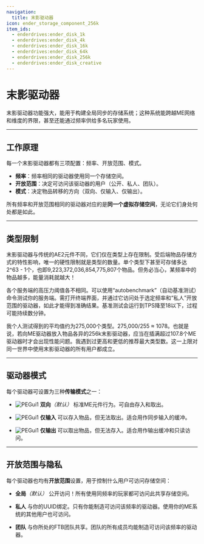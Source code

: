 ```yaml
---
navigation:
  title: 末影驱动器
icon: ender_storage_component_256k
item_ids:
  - enderdrives:ender_disk_1k
  - enderdrives:ender_disk_4k
  - enderdrives:ender_disk_16k
  - enderdrives:ender_disk_64k
  - enderdrives:ender_disk_256k
  - enderdrives:ender_disk_creative
---
```


# 末影驱动器

末影驱动器功能强大，能用于构建全局同步的存储系统；这种系统能跨越ME网络和维度的界限，甚至还能通过频率供给多名玩家使用。

<Row gap="10">
  <Column>
    <ItemImage id="enderdrives:ender_disk_1k" />
  </Column>
  <Column>
    <ItemLink id="enderdrives:ender_disk_1k" />
  </Column>
</Row>

<Row gap="10">
  <Column>
    <ItemImage id="enderdrives:ender_disk_4k" />
  </Column>
  <Column>
    <ItemLink id="enderdrives:ender_disk_4k" />
  </Column>
</Row>

<Row gap="10">
  <Column>
    <ItemImage id="enderdrives:ender_disk_16k" />
  </Column>
  <Column>
    <ItemLink id="enderdrives:ender_disk_16k" />
  </Column>
</Row>

<Row gap="10">
  <Column>
    <ItemImage id="enderdrives:ender_disk_64k" />
  </Column>
  <Column>
    <ItemLink id="enderdrives:ender_disk_64k" />
  </Column>
</Row>

<Row gap="10">
  <Column>
    <ItemImage id="enderdrives:ender_disk_256k" />
  </Column>
  <Column>
    <ItemLink id="enderdrives:ender_disk_256k" />
  </Column>
</Row>

---

## 工作原理
每一个末影驱动器都有三项配置：频率、开放范围、模式。
- **频率**：频率相同的驱动器使用同一个存储空间。
- **开放范围**：决定可访问该驱动器的用户（公开、私人、团队）。
- **模式**：决定物品转移的方向（双向、仅输入、仅输出）。

所有频率和开放范围相同的驱动器对应的是**同一个虚拟存储空间**，无论它们身处何处都是如此。

---

## 类型限制

末影驱动器与传统的AE2元件不同，它们仅在类型上存在限制。受后端物品存储方式的特性影响，唯一的硬性限制就是类型的数量。单个类型下甚至可存储多达2^63 - 1个，也即9,223,372,036,854,775,807个物品。但务必当心，某频率中的物品越多，能量消耗就越大！

各个服务端的高压力阈值各不相同。可以使用“autobenchmark”（自动基准测试）命令测试你的服务端。需打开终端界面，并通过它访问处于选定频率和“私人”开放范围的驱动器，如此才能得到准确结果。基准测试会运行到TPS降至18以下，过程可能持续数分钟。

我个人测试得到的平均值约为275,000个类型。275,000/255 ≈ 1078。也就是说，若向ME驱动器放入物品各异的256k末影驱动器，应当在插满超过107.8个ME驱动器时才会出现性能问题。我遇到过更高和更低的推荐最大类型数。这一上限对同一世界中使用末影驱动器的所有用户都成立。

---

## 驱动器模式

每个驱动器可设置为三种**传输模式**之一：

- ![PEGui1](../pic/transport_bidirectional_alt.png) **双向**_（默认）_
  标准ME元件行为。可自由存入和取出。


- ![PEGui1](../pic/transport_input_alt.png) **仅输入**
  可以存入物品，但无法取出。适合用作同步输入的缓冲。


- ![PEGui1](../pic/transport_output_alt.png) **仅输出**
  可以取出物品，但无法存入。适合用作输出缓冲和只读访问。

---

## 开放范围与隐私

每个驱动器也均有**开放范围**设置，用于控制什么用户可访问存储空间：

-  **全局**_（默认）_
   公开访问！所有使用同频率的玩家都可访问此共享存储空间。


-  **私人**
  与你的UUID绑定。只有你能制造可访问该频率的驱动器。使用你的ME系统的其他用户也可访问。


-  **团队**
  与你所处的FTB团队共享。团队的所有成员均能制造可访问该频率的驱动器。

